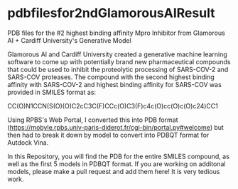 # pdbfilesfor2ndGlamorousAIResult
PDB files for the #2 highest binding affinity Mpro Inhibitor from Glamorous AI + Cardiff University's Generative Model

Glamorous AI and Cardiff University created a generative machine learning software to come up with potentially brand new pharmaceutical compounds that could be used to inhibit the proteolytic processing of SARS-COV-2 and SARS-COV proteases. The compound with the second highest binding affinity with SARS-COV-2 and highest binding affinity for SARS-COV was provided in SMILES format as: 

CC(O)N1CCN(S(O)(O)C2cC3C(F)CCc(O)C3(F)c4c(O)cc(O)c(O)c24)CC1

Using RPBS's Web Portal, I converted this into PDB format (https://mobyle.rpbs.univ-paris-diderot.fr/cgi-bin/portal.py#welcome) but then had to break it down by model to convert into PDBQT format for Autdock Vina. 

In this Repository, you will find the PDB for the entire SMILES compound, as well as the first 5 models in PDBQT format. If you are working on additonal models, please make a pull request and add them here! It is very tedious work.
